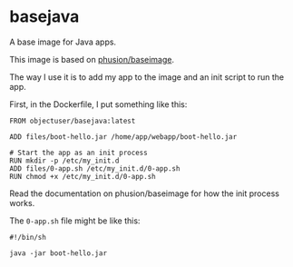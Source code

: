 # basejava
A base image for Java apps.

This image is based on [phusion/baseimage](https://github.com/phusion/baseimage-docker).

The way I use it is to add my app to the image and an init script to run the app.

First, in the Dockerfile, I put something like this:

```
FROM objectuser/basejava:latest

ADD files/boot-hello.jar /home/app/webapp/boot-hello.jar

# Start the app as an init process
RUN mkdir -p /etc/my_init.d
ADD files/0-app.sh /etc/my_init.d/0-app.sh
RUN chmod +x /etc/my_init.d/0-app.sh
```

Read the documentation on phusion/baseimage for how the init process works.

The `0-app.sh` file might be like this:

```
#!/bin/sh

java -jar boot-hello.jar
```

